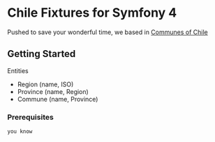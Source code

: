 # Chile Fixtures for Symfony 4

Pushed to save your wonderful time, we based in [Communes of Chile](https://en.wikipedia.org/wiki/Communes_of_Chile)

## Getting Started

Entities

* Region (name, ISO)
* Province (name, Region)
* Commune (name, Province)


### Prerequisites

```
you know
```